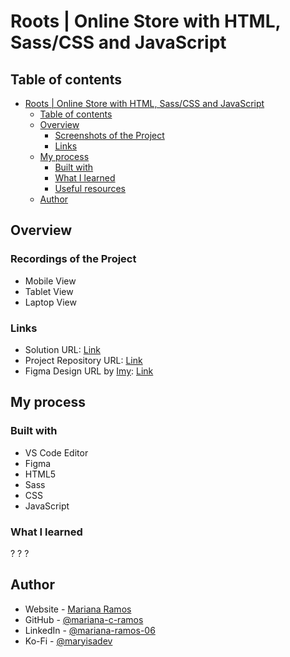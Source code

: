 # Roots | Online Store with HTML, Sass/CSS and JavaScript

## Table of contents

- [Roots | Online Store with HTML, Sass/CSS and JavaScript](#roots--online-store--with--html--sass/css--and--javascript)
  - [Table of contents](#table-of-contents)
  - [Overview](#overview)
    - [Screenshots of the Project](#screenshots-of-the-project)
    - [Links](#links)
  - [My process](#my-process)
    - [Built with](#built-with)
    - [What I learned](#what-i-learned)
    - [Useful resources](#useful-resources)
  - [Author](#author)

## Overview

### Recordings of the Project

- Mobile View
- Tablet View
- Laptop View

### Links

- Solution URL: [Link](https://mariana-c-ramos.github.io/roots-store/)
- Project Repository URL: [Link](https://github.com/mariana-c-ramos/roots-store)
- Figma Design URL by [Imy](https://www.figma.com/@imy): [Link](https://www.figma.com/community/file/897733190214205861/Plant-Shop-Website-(Practice-%23001))

## My process

### Built with

- VS Code Editor
- Figma
- HTML5
- Sass
- CSS
- JavaScript

### What I learned

?  ?  ?

## Author

- Website - [Mariana Ramos](https://mariana-c-ramos.github.io/miana-portfolio/)
- GitHub - [@mariana-c-ramos](https://github.com/mariana-c-ramos)
- LinkedIn - [@mariana-ramos-06](https://www.linkedin.com/in/mariana-ramos-06/)
- Ko-Fi - [@maryisadev](https://ko-fi.com/maryisadev#setGoalModal)

